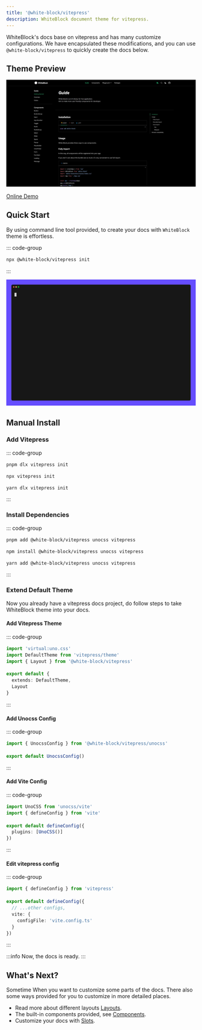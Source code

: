 ```yaml
---
title: '@white-block/vitepress'
description: WhiteBlock document theme for vitepress.
---
```


WhiteBlock's docs base on vitepress and has many customize ​configurations. We have encapsulated these modifications, and you can use `@white-block/vitepress` to quickly create the docs below.

## Theme Preview
![preview](/vitepress/preview.png)

[Online Demo](https://stackblitz.com/edit/vitejs-vite-bb2yespt) 

## Quick Start

By using command line tool provided, to create your docs with `WhiteBlock` theme is effortless.

::: code-group
```sh [npm]
npx @white-block/vitepress init
```
:::

![cli](/vitepress/cli.gif)

## Manual Install

### Add Vitepress
::: code-group
```sh [pnpm]
pnpm dlx vitepress init
```
```sh [npm]
npx vitepress init
```
```sh [yarn]
yarn dlx vitepress init
```
:::

### Install Dependencies
::: code-group
```sh [pnpm]
pnpm add @white-block/vitepress unocss vitepress
```
```sh [npm]
npm install @white-block/vitepress unocss vitepress
```
```sh [yarn]
yarn add @white-block/vitepress unocss vitepress
```
:::

### Extend Default Theme

Now you already have a vitepress docs project, do follow steps to take WhiteBlock theme into your docs. 

#### Add Vitepress Theme
::: code-group
```ts [.vitepress/theme.ts]
import 'virtual:uno.css'
import DefaultTheme from 'vitepress/theme'
import { Layout } from '@white-block/vitepress'

export default {
  extends: DefaultTheme,
  Layout
}
```
:::

#### Add Unocss Config
::: code-group
```ts [uno.config.ts]
import { UnocssConfig } from '@white-block/vitepress/unocss'

export default UnocssConfig()

```
:::

#### Add Vite Config
::: code-group
```ts [vite.config.ts]
import UnoCSS from 'unocss/vite'
import { defineConfig } from 'vite'

export default defineConfig({
  plugins: [UnoCSS()]
})

```
:::

#### Edit vitepress config
::: code-group
```ts [.vitepress/config.ts]
import { defineConfig } from 'vitepress'

export default defineConfig({
  // ...other configs,
  vite: {
    configFile: 'vite.config.ts'
  }
})

```
:::

:::info
Now, the docs is ready.
:::


## What's Next?
Sometime When you want to customize some parts of the docs. There also some ways provided for you to customize in more detailed places.

- Read more about different layouts [Layouts](./layouts).
- The built-in components provided, see [Components](./components).
- Customize your docs with [Slots](./slots).